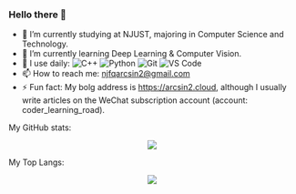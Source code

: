 ### Hello there 👋


- 🔭 I’m currently studying at NJUST, majoring in Computer Science and Technology.
- 🌱 I’m currently learning Deep Learning & Computer Vision.
- 🚀 I use daily: ![C++](https://img.shields.io/badge/-c++-8fcfd1?style=plastic&logo=c%2B%2B) ![Python](https://img.shields.io/badge/-Python-8fcfd1?style=plastic&logo=Python) ![Git](https://img.shields.io/badge/-Git-black?style=plastic&logo=git) ![VS Code](https://img.shields.io/badge/-VS%20Code-007ACC?style=plastic&logo=visual-studio-code)
- 📫 How to reach me: njfqarcsin2@gmail.com
- ⚡ Fun fact: My bolg address is https://arcsin2.cloud, although I usually write articles on the WeChat subscription account (account: coder_learning_road).

My GitHub stats:

<div align=center>  <img src="https://github-readme-stats.vercel.app/api?username=UnpureRationalist&theme=tokyonight&count_private=true&show_icons=true" />  </div>



My Top Langs:

<div align=center>  <img src="https://github-readme-stats.vercel.app/api/top-langs/?username=UnpureRationalist&theme=tokyonight&hide=javascript,html,css" />  <div>

